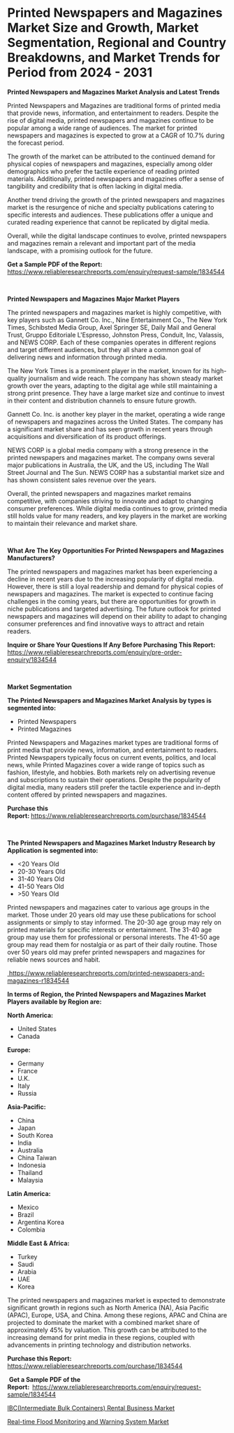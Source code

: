 <p><h1>Printed Newspapers and Magazines Market Size and Growth, Market Segmentation, Regional and Country Breakdowns, and Market Trends for Period from 2024 -  2031</h1></p><p><strong>Printed Newspapers and Magazines Market Analysis and Latest Trends</strong></p>
<p><p>Printed Newspapers and Magazines are traditional forms of printed media that provide news, information, and entertainment to readers. Despite the rise of digital media, printed newspapers and magazines continue to be popular among a wide range of audiences. The market for printed newspapers and magazines is expected to grow at a CAGR of 10.7% during the forecast period. </p><p>The growth of the market can be attributed to the continued demand for physical copies of newspapers and magazines, especially among older demographics who prefer the tactile experience of reading printed materials. Additionally, printed newspapers and magazines offer a sense of tangibility and credibility that is often lacking in digital media. </p><p>Another trend driving the growth of the printed newspapers and magazines market is the resurgence of niche and specialty publications catering to specific interests and audiences. These publications offer a unique and curated reading experience that cannot be replicated by digital media. </p><p>Overall, while the digital landscape continues to evolve, printed newspapers and magazines remain a relevant and important part of the media landscape, with a promising outlook for the future.</p></p>
<p><strong>Get a Sample PDF of the Report:&nbsp;</strong> <a href="https://www.reliableresearchreports.com/enquiry/request-sample/1834544">https://www.reliableresearchreports.com/enquiry/request-sample/1834544</a></p>
<p>&nbsp;</p>
<p><strong>Printed Newspapers and Magazines Major Market Players</strong></p>
<p><p>The printed newspapers and magazines market is highly competitive, with key players such as Gannett Co. Inc., Nine Entertainment Co., The New York Times, Schibsted Media Group, Axel Springer SE, Daily Mail and General Trust, Gruppo Editoriale L'Espresso, Johnston Press, Conduit, Inc, Valassis, and NEWS CORP. Each of these companies operates in different regions and target different audiences, but they all share a common goal of delivering news and information through printed media.</p><p>The New York Times is a prominent player in the market, known for its high-quality journalism and wide reach. The company has shown steady market growth over the years, adapting to the digital age while still maintaining a strong print presence. They have a large market size and continue to invest in their content and distribution channels to ensure future growth.</p><p>Gannett Co. Inc. is another key player in the market, operating a wide range of newspapers and magazines across the United States. The company has a significant market share and has seen growth in recent years through acquisitions and diversification of its product offerings.</p><p>NEWS CORP is a global media company with a strong presence in the printed newspapers and magazines market. The company owns several major publications in Australia, the UK, and the US, including The Wall Street Journal and The Sun. NEWS CORP has a substantial market size and has shown consistent sales revenue over the years.</p><p>Overall, the printed newspapers and magazines market remains competitive, with companies striving to innovate and adapt to changing consumer preferences. While digital media continues to grow, printed media still holds value for many readers, and key players in the market are working to maintain their relevance and market share.</p></p>
<p>&nbsp;</p>
<p><strong>What Are The Key Opportunities For Printed Newspapers and Magazines Manufacturers?</strong></p>
<p><p>The printed newspapers and magazines market has been experiencing a decline in recent years due to the increasing popularity of digital media. However, there is still a loyal readership and demand for physical copies of newspapers and magazines. The market is expected to continue facing challenges in the coming years, but there are opportunities for growth in niche publications and targeted advertising. The future outlook for printed newspapers and magazines will depend on their ability to adapt to changing consumer preferences and find innovative ways to attract and retain readers.</p></p>
<p><strong>Inquire or Share Your Questions If Any Before Purchasing This Report:</strong> <a href="https://www.reliableresearchreports.com/enquiry/pre-order-enquiry/1834544">https://www.reliableresearchreports.com/enquiry/pre-order-enquiry/1834544</a></p>
<p>&nbsp;</p>
<p><strong>Market Segmentation</strong></p>
<p><strong>The Printed Newspapers and Magazines Market Analysis by types is segmented into:</strong></p>
<p><ul><li>Printed Newspapers</li><li>Printed Magazines</li></ul></p>
<p><p>Printed Newspapers and Magazines market types are traditional forms of print media that provide news, information, and entertainment to readers. Printed Newspapers typically focus on current events, politics, and local news, while Printed Magazines cover a wide range of topics such as fashion, lifestyle, and hobbies. Both markets rely on advertising revenue and subscriptions to sustain their operations. Despite the popularity of digital media, many readers still prefer the tactile experience and in-depth content offered by printed newspapers and magazines.</p></p>
<p><strong>Purchase this Report:&nbsp;</strong><a href="https://www.reliableresearchreports.com/purchase/1834544">https://www.reliableresearchreports.com/purchase/1834544</a></p>
<p>&nbsp;</p>
<p><strong>The Printed Newspapers and Magazines Market Industry Research by Application is segmented into:</strong></p>
<p><ul><li><20 Years Old</li><li>20-30 Years Old</li><li>31-40 Years Old</li><li>41-50 Years Old</li><li>>50 Years Old</li></ul></p>
<p><p>Printed newspapers and magazines cater to various age groups in the market. Those under 20 years old may use these publications for school assignments or simply to stay informed. The 20-30 age group may rely on printed materials for specific interests or entertainment. The 31-40 age group may use them for professional or personal interests. The 41-50 age group may read them for nostalgia or as part of their daily routine. Those over 50 years old may prefer printed newspapers and magazines for reliable news sources and habit.</p></p>
<p><a href="https://www.reliableresearchreports.com/printed-newspapers-and-magazines-r1834544">&nbsp;https://www.reliableresearchreports.com/printed-newspapers-and-magazines-r1834544</a></p>
<p><strong>In terms of Region, the Printed Newspapers and Magazines Market Players available by Region are:</strong></p>
<p>
    <p> <strong> North America: </strong>
        <ul>
            <li>United States</li>
            <li>Canada</li>
        </ul>
        </p> 
    <p> <strong> Europe: </strong>
        <ul>
            <li>Germany</li>
            <li>France</li>
            <li>U.K.</li>
            <li>Italy</li>
            <li>Russia</li>
        </ul>
        </p> 
    <p> <strong> Asia-Pacific: </strong>
        <ul>
            <li>China</li>
            <li>Japan</li>
            <li>South Korea</li>
            <li>India</li>
            <li>Australia</li>
            <li>China Taiwan</li>
            <li>Indonesia</li>
            <li>Thailand</li>
            <li>Malaysia</li>
        </ul>
        </p> 
    <p> <strong> Latin America: </strong>
        <ul>
            <li>Mexico</li>
            <li>Brazil</li>
            <li>Argentina Korea</li>
            <li>Colombia</li>
        </ul>
        </p> 
    <p> <strong> Middle East & Africa: </strong>
        <ul>
            <li>Turkey</li>
            <li>Saudi</li>
            <li>Arabia</li>
            <li>UAE</li>
            <li>Korea</li>
        </ul>
    </p>
    </p>
<p><p>The printed newspapers and magazines market is expected to demonstrate significant growth in regions such as North America (NA), Asia Pacific (APAC), Europe, USA, and China. Among these regions, APAC and China are projected to dominate the market with a combined market share of approximately 45% by valuation. This growth can be attributed to the increasing demand for print media in these regions, coupled with advancements in printing technology and distribution networks.</p></p>
<p><strong>Purchase this Report: </strong><a href="https://www.reliableresearchreports.com/purchase/1834544">https://www.reliableresearchreports.com/purchase/1834544</a></p>
<p>&nbsp;<strong>Get a Sample PDF of the Report:&nbsp;&nbsp;</strong><a href="https://www.reliableresearchreports.com/enquiry/request-sample/1834544">https://www.reliableresearchreports.com/enquiry/request-sample/1834544</a></p>
<p><strong></strong></p>
<p><p><a href="https://github.com/jakobeblake56/Market-Research-Report-List-1/blob/main/ibcintermediate-bulk-containers-rental-business-market.md">IBC(Intermediate Bulk Containers) Rental Business Market</a></p><p><a href="https://github.com/verajwilson971/Market-Research-Report-List-1/blob/main/real-time-flood-monitoring-and-warning-system-market.md">Real-time Flood Monitoring and Warning System Market</a></p></p>